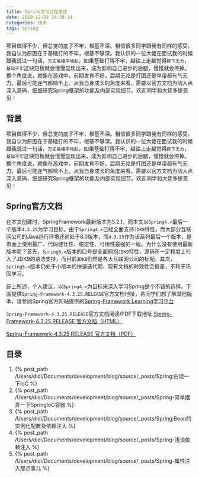```yaml
---
title: Spring学习过程总结
date: 2019-12-03 14:39:14
categories: 技术
tags: Spring
---
```


项目做得不少，但总觉的底子不牢，根基不深。相信很多同学跟我有同样的感受。我自认为原因在于基础打的不牢，根基不够深。我认识的一位大佬在面试我的时候跟我说过一句话，`万丈高楼平地起`，如果基础打得不牢，越往上走越觉得`脚下无力`，`基础不牢`这块短板就会慢慢显现出来，成为影响自己进步的后腿，慢慢就会垮掉。换个角度说，就像在游戏中，前期发育不好，后期无论是打团还是单带都有气无力，最后可能连气都喘不上。从我自身成长的角度来看，需要以官方文档为切入点深入源码，细细研究Spring框架的功能及内部实现细节。欢迎同学和大佬多提意见！

<!--more-->

## 背景

项目做得不少，但总觉的底子不牢，根基不深。相信很多同学跟我有同样的感受。我自认为原因在于基础打的不牢，根基不够深。我认识的一位大佬在面试我的时候跟我说过一句话，`万丈高楼平地起`，如果基础打得不牢，越往上走越觉得`脚下无力`，`基础不牢`这块短板就会慢慢显现出来，成为影响自己进步的后腿，慢慢就会垮掉。换个角度说，就像在游戏中，前期发育不好，后期无论是打团还是单带都有气无力，最后可能连气都喘不上。从我自身成长的角度来看，需要以官方文档为切入点深入源码，细细研究Spring框架的功能及内部实现细节。欢迎同学和大佬多提意见！

## Spring官方文档

在本文创建时，SpringFramework最新版本为5.2.1，而本文以`Spring4.×`最后一个版本`4.3.25`为学习目标。由于`Spring4.×`已经全面支持`JDK8`特性，而大部分互联网公司的Java运行环境还尚处于8.0版本，而`4.3.25`作为该系列最后一个版本，是市面上使用最广、代码健壮性、稳定性、可用性最强的一版。为什么没有使用最新版本呢？首先，`Spring5.×`版本的口号是全面拥抱`JDK9`特性，源码在一定程度上引入了JDK9的语法支持，而目前`JDK8`仍然是各大互联网公司的标配。其次，`Spring5.×`版本仍处于小版本的快速迭代期，现有文档的时效性会很差，不利于巩固学习。

综上所述，个人建议，以`Spring4.×`为目标来深入学习Spring是个不错的选择。下面提供`Spring-Framework-4.3.25.RELEASE`官方文档地址，若同学们想了解其他版本，请参阅Spring官方网站提供的[Spring-Framework Learning学习平台](https://spring.io/projects/spring-framework#learn)


`Spring-Framework-4.3.25.RELEASE`官方文档阅读/PDF下载地址
[Spring-Framework-4.3.25.RELEASE 官方文档（HTML）](https://docs.spring.io/spring/docs/4.3.25.RELEASE/spring-framework-reference/htmlsingle)

[Spring-Framework-4.3.25.RELEASE 官方文档（PDF）](https://docs.spring.io/spring/docs/4.3.25.RELEASE/spring-framework-reference/pdf/spring-framework-reference.pdf)


## 目录

1. {% post_path /Users/didi/Documents/development/blog/source/_posts/Spring:白话一下IoC %}
2. {% post_path /Users/didi/Documents/development/blog/source/_posts/Spring-简单摆弄一下SpringIoC容器 %}
3. {% post_path /Users/didi/Documents/development/blog/source/_posts/Spring:Bean的实例化配置及依赖注入 %}
4. {% post_path /Users/didi/Documents/development/blog/source/_posts/Spring-浅谈依赖注入 %}
5.  {% post_path /Users/didi/Documents/development/blog/source/_posts/Spring-属性注入那点事儿 %}